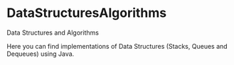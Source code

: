 # DataStructuresAlgorithms
Data Structures and Algorithms

Here you can find implementations of Data Structures (Stacks, Queues and Dequeues) using Java.
